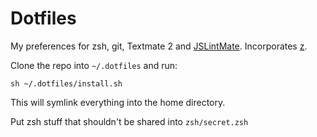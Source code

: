 # Dotfiles
My preferences for zsh, git, Textmate 2 and
[JSLintMate](https://github.com/rondevera/jslintmate). Incorporates
[z](https://github.com/rupa/z).

Clone the repo into `~/.dotfiles` and run:

    sh ~/.dotfiles/install.sh

This will symlink everything into the home directory.

Put zsh stuff that shouldn't be shared into `zsh/secret.zsh`

